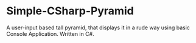 # Simple-CSharp-Pyramid
A user-input based tall pyramid, that displays it in a rude way using basic Console Application. Written in C#.
